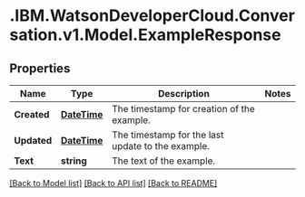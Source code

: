 # .IBM.WatsonDeveloperCloud.Conversation.v1.Model.ExampleResponse
## Properties

Name | Type | Description | Notes
------------ | ------------- | ------------- | -------------
**Created** | [**DateTime**](DateTime.md) | The timestamp for creation of the example. | 
**Updated** | [**DateTime**](DateTime.md) | The timestamp for the last update to the example. | 
**Text** | **string** | The text of the example. | 

[[Back to Model list]](../README.md#documentation-for-models) [[Back to API list]](../README.md#documentation-for-api-endpoints) [[Back to README]](../README.md)

